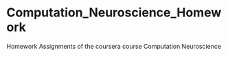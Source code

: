 # Computation_Neuroscience_Homework
Homework Assignments of the coursera course Computation Neuroscience
